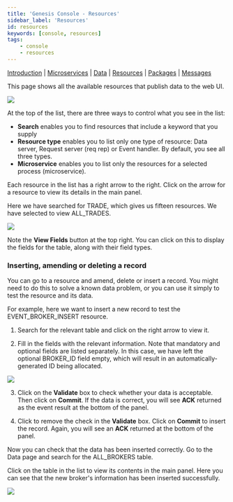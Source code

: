 ```yaml
---
title: 'Genesis Console - Resources'
sidebar_label: 'Resources'
id: resources
keywords: [console, resources]
tags:
    - console
    - resources
---
```


[Introduction](/operations/console/introduction/)  | [Microservices](/operations/console/microservices/) |  [Data](/operations/console/data/) | [Resources](/operations/console/resources/) | [Packages](/operations/console/packages/) | [Messages](/operations/console/messages/)

This page shows all the available resources that publish data to the web UI. 

![](/img/con-resources1.png)

At the top of the list, there are three ways to control what you see in the list:

* **Search** enables you to find resources that include a keyword that you supply
* **Resource type** enables you to list only one type of resource: Data server, Request server (req rep) or Event handler. By default, you see all three types.
* **Microservice** enables you to list only the resources for a selected process (microservice).


Each resource in the list has a right arrow to the right. Click on the arrow for a resource to view its details in the main panel.

Here we have searched for TRADE, which gives us fifteen resources. We have selected to view ALL_TRADES.

![](/img/con-resources2.png)

Note the **View Fields** button at the top right. You can click on this to display the fields for the table, along with their field types.

### Inserting, amending or deleting a record
You can go to a resource and amend, delete or insert a record. You might need to do this to solve a known data problem, or you can use it simply to test the resource and its data.

For example, here we want to insert a new record to test the EVENT_BROKER_INSERT resource.

1. Search for the relevant table and click on the right arrow to view it.

2. Fill in the fields with the relevant information. Note that mandatory and optional fields are listed separately. In this case, we have left the optional BROKER_ID field empty, which will result in an automatically-generated ID being allocated.

![](/img/con-new-broker.png)

3. Click on the **Validate** box to check whether your data is acceptable. Then click on **Commit**. If the data is correct, you will see **ACK** returned as the event result at the bottom of the panel.

4. Click to remove the check in the **Validate** box. Click on **Commit** to insert the record. Again, you will see an **ACK** returned at the bottom of the panel.

Now you can check that the data has been inserted correctly.
Go to the Data page and search for the ALL_BROKERS table.

Click on the table in the list to view its contents in the main panel. Here you can see that the new broker's information has been inserted successfully.

![](/img/con-broker-added.png)
